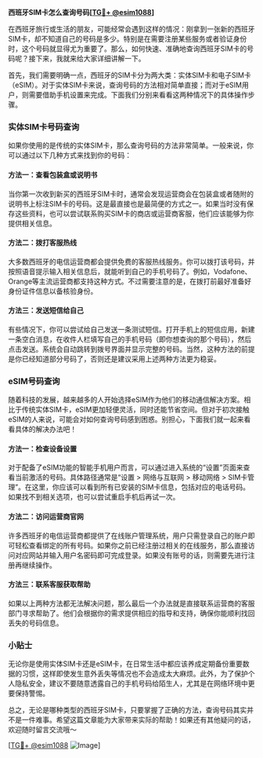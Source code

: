 **西班牙SIM卡怎么查询号码[[TG💪+ @esim1088](https://t.me/s/esim1088)]**

在西班牙旅行或生活的朋友，可能经常会遇到这样的情况：刚拿到一张新的西班牙SIM卡，却不知道自己的号码是多少。特别是在需要注册某些服务或者验证身份时，这个号码就显得尤为重要了。那么，如何快速、准确地查询西班牙SIM卡的号码呢？接下来，我就来给大家详细讲解一下。

首先，我们需要明确一点，西班牙的SIM卡分为两大类：实体SIM卡和电子SIM卡（eSIM）。对于实体SIM卡来说，查询号码的方法相对简单直接；而对于eSIM用户，则需要借助手机设置来完成。下面我们分别来看看这两种情况下的具体操作步骤。

### 实体SIM卡号码查询

如果你使用的是传统的实体SIM卡，那么查询号码的方法非常简单。一般来说，你可以通过以下几种方式来找到你的号码：

#### 方法一：查看包装盒或说明书

当你第一次收到新买的西班牙SIM卡时，通常会发现运营商会在包装盒或者随附的说明书上标注SIM卡的号码。这是最直接也是最简便的方式之一。如果当时没有保存这些资料，也可以尝试联系购买SIM卡的商店或运营商客服，他们应该能够为你提供相关信息。

#### 方法二：拨打客服热线

大多数西班牙的电信运营商都会提供免费的客服热线服务。你可以拨打该号码，并按照语音提示输入相关信息后，就能听到自己的手机号码了。例如，Vodafone、Orange等主流运营商都支持这种方式。不过需要注意的是，在拨打前最好准备好身份证件信息以备核验身份。

#### 方法三：发送短信给自己

有些情况下，你可以尝试给自己发送一条测试短信。打开手机上的短信应用，新建一条空白消息，在收件人栏填写自己的手机号码（即你想查询的那个号码），然后点击发送。系统会自动跳转到拨号界面并显示完整的号码。当然，这种方法的前提是你已经知道部分号码了，否则还是建议采用上述两种方法更为稳妥。

### eSIM号码查询

随着科技的发展，越来越多的人开始选择eSIM作为他们的移动通信解决方案。相比于传统实体SIM卡，eSIM更加轻便灵活，同时还能节省空间。但对于初次接触eSIM的人来说，可能会对如何查询号码感到困惑。别担心，下面我们就一起来看看具体的解决办法吧！

#### 方法一：检查设备设置

对于配备了eSIM功能的智能手机用户而言，可以通过进入系统的“设置”页面来查看当前激活的号码。具体路径通常是“设置 > 网络与互联网 > 移动网络 > SIM卡管理”。在这里，你应该可以看到所有已安装的SIM卡信息，包括对应的电话号码。如果找不到相关选项，也可以尝试重启手机后再试一次。

#### 方法二：访问运营商官网

许多西班牙的电信运营商都提供了在线账户管理系统，用户只需登录自己的账户即可轻松查看绑定的所有号码。如果你之前已经注册过相关的在线服务，那么直接访问对应网站并输入用户名密码即可完成登录。如果没有账号的话，则需要先进行注册再继续操作。

#### 方法三：联系客服获取帮助

如果以上两种方法都无法解决问题，那么最后一个办法就是直接联系运营商的客服部门寻求帮助了。他们会根据你的需求提供相应的指导和支持，确保你能顺利找回丢失的号码信息。

### 小贴士

无论你是使用实体SIM卡还是eSIM卡，在日常生活中都应该养成定期备份重要数据的习惯，这样即使发生意外丢失等情况也不会造成太大麻烦。此外，为了保护个人隐私安全，建议不要随意透露自己的手机号码给陌生人，尤其是在网络环境中更要保持警惕。

总之，无论是哪种类型的西班牙SIM卡，只要掌握了正确的方法，查询号码其实并不是一件难事。希望这篇文章能为大家带来实际的帮助！如果还有其他疑问的话，欢迎随时留言交流哦～

[[TG💪+ @esim1088](https://t.me/s/esim1088) ![Image](https://i.postimg.cc/4NQfJmqS/Snipaste-2025-05-13-00-14-12.png)]